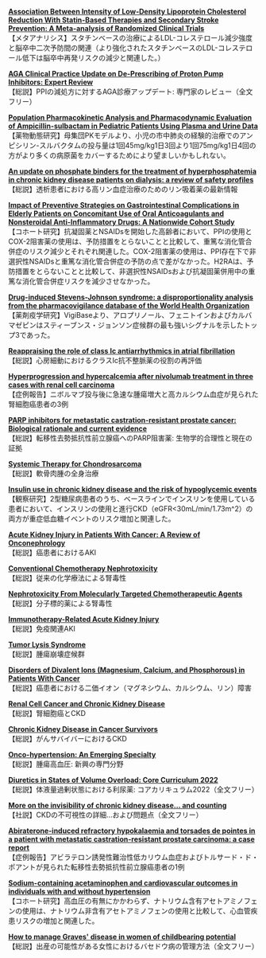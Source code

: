 [**Association Between Intensity of Low-Density Lipoprotein Cholesterol Reduction With Statin-Based Therapies and Secondary Stroke Prevention: A Meta-analysis of Randomized Clinical Trials**](https://pubmed.ncbi.nlm.nih.gov/35188949/)  
【メタアナリシス】スタチンベースの治療によるLDL-コレステロール減少強度と脳卒中二次予防間の関連（より強化されたスタチンベースのLDL-コレステロール低下は脳卒中再発リスクの減少と関連した。）

[**AGA Clinical Practice Update on De-Prescribing of Proton Pump Inhibitors: Expert Review**](https://pubmed.ncbi.nlm.nih.gov/35183361/)  
【総説】PPIの減処方に対するAGA診療アップデート: 専門家のレビュー（全文フリー）

[**Population Pharmacokinetic Analysis and Pharmacodynamic Evaluation of Ampicillin-sulbactam in Pediatric Patients Using Plasma and Urine Data**](https://pubmed.ncbi.nlm.nih.gov/35195566/)  
【薬物動態研究】母集団PKモデルより、小児の市中肺炎の経験的治療でのアンピシリン-スルバクタムの投与量は1回45mg/kg1日3回より1回75mg/kg1日4回の方がより多くの病原菌をカバーするためにより望ましいかもしれない。

[**An update on phosphate binders for the treatment of hyperphosphatemia in chronic kidney disease patients on dialysis: a review of safety profiles**](https://pubmed.ncbi.nlm.nih.gov/35180026/)  
【総説】透析患者における高リン血症治療のためのリン吸着薬の最新情報

[**Impact of Preventive Strategies on Gastrointestinal Complications in Elderly Patients on Concomitant Use of Oral Anticoagulants and Nonsteroidal Anti-Inflammatory Drugs: A Nationwide Cohort Study**](https://pubmed.ncbi.nlm.nih.gov/35184258/)  
【コホート研究】抗凝固薬とNSAIDsを開始した高齢者において、PPIの使用とCOX-2阻害薬の使用は、予防措置をとらないことと比較して、重篤な消化管合併症のリスク減少とそれぞれ関連した。COX-2阻害薬の使用は、PPI存在下で非選択性NSAIDsと重篤な消化管合併症の予防の点で差がなかった。H2RAは、予防措置をとらないことと比較して、非選択性NSAIDsおよび抗凝固薬併用中の重篤な消化管合併症リスクを減少させなかった。

[**Drug-induced Stevens-Johnson syndrome: a disproportionality analysis from the pharmacovigilance database of the World Health Organization**](https://pubmed.ncbi.nlm.nih.gov/35196201/)  
【薬剤疫学研究】VigiBaseより、アロプリノール、フェニトインおよびカルバマゼピンはスティーブンス・ジョンソン症候群の最も強いシグナルを示したトップ3であった。

[**Reappraising the role of class Ic antiarrhythmics in atrial fibrillation**](https://pubmed.ncbi.nlm.nih.gov/35190869/)  
【総説】心房細動におけるクラスIc抗不整脈薬の役割の再評価

[**Hyperprogression and hypercalcemia after nivolumab treatment in three cases with renal cell carcinoma**](https://pubmed.ncbi.nlm.nih.gov/35188841/)  
【症例報告】ニボルマブ投与後に急速な腫瘍増大と高カルシウム血症が見られた腎細胞癌患者の3例

[**PARP inhibitors for metastatic castration-resistant prostate cancer: Biological rationale and current evidence**](https://pubmed.ncbi.nlm.nih.gov/35190335/)  
【総説】転移性去勢抵抗性前立腺癌へのPARP阻害薬: 生物学的合理性と現在の証拠

[**Systemic Therapy for Chondrosarcoma**](https://pubmed.ncbi.nlm.nih.gov/35190971/)  
【総説】軟骨肉腫の全身治療

[**Insulin use in chronic kidney disease and the risk of hypoglycemic events**](https://pubmed.ncbi.nlm.nih.gov/35189851/)  
【観察研究】2型糖尿病患者のうち、ベースラインでインスリンを使用している患者において、インスリンの使用と進行CKD（eGFR<30mL/min/1.73m^2）の両方が重症低血糖イベントのリスク増加と関連した。

[**Acute Kidney Injury in Patients With Cancer: A Review of Onconephrology**](https://pubmed.ncbi.nlm.nih.gov/35190106/)  
【総説】癌患者におけるAKI

[**Conventional Chemotherapy Nephrotoxicity**](https://pubmed.ncbi.nlm.nih.gov/35190107/)  
【総説】従来の化学療法による腎毒性

[**Nephrotoxicity From Molecularly Targeted Chemotherapeutic Agents**](https://pubmed.ncbi.nlm.nih.gov/35190108/)  
【総説】分子標的薬による腎毒性

[**Immunotherapy-Related Acute Kidney Injury**](https://pubmed.ncbi.nlm.nih.gov/35190109/)  
【総説】免疫関連AKI

[**Tumor Lysis Syndrome**](https://pubmed.ncbi.nlm.nih.gov/35190110/)  
【総説】腫瘍崩壊症候群

[**Disorders of Divalent Ions (Magnesium, Calcium, and Phosphorous) in Patients With Cancer**](https://pubmed.ncbi.nlm.nih.gov/35190111/)  
【総説】癌患者における二価イオン（マグネシウム、カルシウム、リン）障害

[**Renal Cell Cancer and Chronic Kidney Disease**](https://pubmed.ncbi.nlm.nih.gov/35190112/)  
【総説】腎細胞癌とCKD

[**Chronic Kidney Disease in Cancer Survivors**](https://pubmed.ncbi.nlm.nih.gov/35190113/)  
【総説】がんサバイバーにおけるCKD

[**Onco-hypertension: An Emerging Specialty**](https://pubmed.ncbi.nlm.nih.gov/35190114/)  
【総説】腫瘍高血圧: 新興の専門分野

[**Diuretics in States of Volume Overload: Core Curriculum 2022**](https://pubmed.ncbi.nlm.nih.gov/35190215/)  
【総説】体液量過剰状態における利尿薬: コアカリキュラム2022（全文フリー）

[**More on the invisibility of chronic kidney disease… and counting**](https://pubmed.ncbi.nlm.nih.gov/35198154/)  
【社説】CKDの不可視性の詳細…および問題点（全文フリー）

[**Abiraterone-induced refractory hypokalaemia and torsades de pointes in a patient with metastatic castration-resistant prostate carcinoma: a case report**](https://pubmed.ncbi.nlm.nih.gov/35187388/)  
【症例報告】アビラテロン誘発性難治性低カリウム血症およびトルサード・ド・ポアントが見られた転移性去勢抵抗性前立腺癌患者の1例

[**Sodium-containing acetaminophen and cardiovascular outcomes in individuals with and without hypertension**](https://pubmed.ncbi.nlm.nih.gov/35201347/)  
【コホート研究】高血圧の有無にかかわらず、ナトリウム含有アセトアミノフェンの使用は、ナトリウム非含有アセトアミノフェンの使用と比較して、心血管疾患リスクの増加と関連した。

[**How to manage Graves' disease in women of childbearing potential**](https://pubmed.ncbi.nlm.nih.gov/35192205/)  
【総説】出産の可能性がある女性におけるバセドウ病の管理方法（全文フリー）

